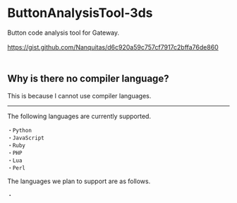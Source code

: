 # ButtonAnalysisTool-3ds
Button code analysis tool for Gateway.

https://gist.github.com/Nanquitas/d6c920a59c757cf7917c2bffa76de860
ㅤ  
ㅤ  
## Why is there no compiler language?  
This is because I cannot use compiler languages.

---
The following languages are currently supported.
```
・Python  
・JavaScript  
・Ruby
・PHP
・Lua  
・Perl
```
The languages we plan to support are as follows.  
```
・
```
